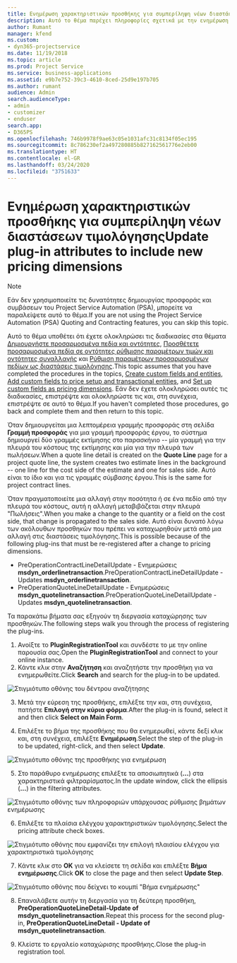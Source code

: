 ```yaml
---
title: Ενημέρωση χαρακτηριστικών προσθήκης για συμπερίληψη νέων διαστάσεων τιμολόγησης
description: Αυτό το θέμα παρέχει πληροφορίες σχετικά με την ενημέρωση των χαρακτηριστικών προσθηκών για τις διαστάσεις τιμολόγησης.
author: Rumant
manager: kfend
ms.custom:
- dyn365-projectservice
ms.date: 11/19/2018
ms.topic: article
ms.prod: Project Service
ms.service: business-applications
ms.assetid: e9b7e752-39c3-4610-8ced-25d9e197b705
ms.author: rumant
audience: Admin
search.audienceType:
- admin
- customizer
- enduser
search.app:
- D365PS
ms.openlocfilehash: 746b9978f9ae63c05e1031afc31c8134f05ec195
ms.sourcegitcommit: 8c786230ef2a497280885b827162561776e2eb00
ms.translationtype: HT
ms.contentlocale: el-GR
ms.lasthandoff: 03/24/2020
ms.locfileid: "3751633"
---
```

# <a name="update-plug-in-attributes-to-include-new-pricing-dimensions"></a><span data-ttu-id="5c5c7-103">Ενημέρωση χαρακτηριστικών προσθήκης για συμπερίληψη νέων διαστάσεων τιμολόγησης</span><span class="sxs-lookup"><span data-stu-id="5c5c7-103">Update plug-in attributes to include new pricing dimensions</span></span>

> [!NOTE]
> <span data-ttu-id="5c5c7-104">Εάν δεν χρησιμοποιείτε τις δυνατότητες δημιουργίας προσφοράς και συμβάσεων του Project Service Automation (PSA), μπορείτε να παραλείψετε αυτό το θέμα.</span><span class="sxs-lookup"><span data-stu-id="5c5c7-104">If you are not using the Project Service Automation (PSA) Quoting and Contracting features, you can skip this topic.</span></span>

<span data-ttu-id="5c5c7-105">Αυτό το θέμα υποθέτει ότι έχετε ολοκληρώσει τις διαδικασίες στα θέματα [Δημιουργήστε προσαρμοσμένα πεδία και οντότητες](create-custom-fields-entities.md), [Προσθέτετε προσαρμοσμένα πεδία σε οντότητες ρύθμισης παραμέτρων τιμών και οντότητες συναλλαγής](field-references.md) και [Ρύθμιση παραμέτρων προσαρμοσμένων πεδίων ως διαστάσεις τιμολόγησης](set-up-pricing-dimensions.md).</span><span class="sxs-lookup"><span data-stu-id="5c5c7-105">This topic assumes that you have completed the procedures in the topics, [Create custom fields and entities](create-custom-fields-entities.md), [Add custom fields to price setup and transactional entities](field-references.md), and [Set up custom fields as pricing dimensions](set-up-pricing-dimensions.md).</span></span> <span data-ttu-id="5c5c7-106">Εάν δεν έχετε ολοκληρώσει αυτές τις διαδικασίες, επιστρέψτε και ολοκληρώστε τις και, στη συνέχεια, επιστρέψτε σε αυτό το θέμα.</span><span class="sxs-lookup"><span data-stu-id="5c5c7-106">If you haven't completed those procedures, go back and complete them and then return to this topic.</span></span>

<span data-ttu-id="5c5c7-107">Όταν δημιουργείται μια λεπτομέρεια γραμμής προσφοράς στη σελίδα **Γραμμή προσφοράς** για μια γραμμή προσφοράς έργου, το σύστημα δημιουργεί δύο γραμμές εκτίμησης στο παρασκήνιο -- μία γραμμή για την πλευρά του κόστους της εκτίμησης και μία για την πλευρά των πωλήσεων.</span><span class="sxs-lookup"><span data-stu-id="5c5c7-107">When a quote line detail is created on the **Quote Line** page for a project quote line, the system creates two estimate lines in the background -- one line for the cost side of the estimate and one for sales side.</span></span> <span data-ttu-id="5c5c7-108">Αυτό είναι το ίδιο και για τις γραμμές σύμβασης έργου.</span><span class="sxs-lookup"><span data-stu-id="5c5c7-108">This is the same  for project contract lines.</span></span>

<span data-ttu-id="5c5c7-109">Όταν πραγματοποιείτε μια αλλαγή στην ποσότητα ή σε ένα πεδίο από την πλευρά του κόστους, αυτή η αλλαγή μεταβιβάζεται στην πλευρά "Πωλήσεις".</span><span class="sxs-lookup"><span data-stu-id="5c5c7-109">When you make a change to the quantity or a field on the cost side, that change is propagated to the sales side.</span></span> <span data-ttu-id="5c5c7-110">Αυτό είναι δυνατό λόγω των ακόλουθων προσθηκών που πρέπει να καταχωρηθούν μετά από μια αλλαγή στις διαστάσεις τιμολόγησης.</span><span class="sxs-lookup"><span data-stu-id="5c5c7-110">This is possible because of the following plug-ins that must be re-registered after a change to pricing dimensions.</span></span>

- <span data-ttu-id="5c5c7-111">PreOperationContractLineDetailUpdate - Ενημερώσεις **msdyn_orderlinetransaction**.</span><span class="sxs-lookup"><span data-stu-id="5c5c7-111">PreOperationContractLineDetailUpdate - Updates **msdyn_orderlinetransaction**.</span></span>
- <span data-ttu-id="5c5c7-112">PreOperationQuoteLineDetailUpdate - Ενημερώσεις **msdyn_quotelinetransaction**.</span><span class="sxs-lookup"><span data-stu-id="5c5c7-112">PreOperationQuoteLineDetailUpdate - Updates **msdyn_quotelinetransaction**.</span></span>

<span data-ttu-id="5c5c7-113">Τα παρακάτω βήματα σας εξηγούν τη διεργασία καταχώρησης των προσθηκών.</span><span class="sxs-lookup"><span data-stu-id="5c5c7-113">The following steps walk you through the process of registering the plug-ins.</span></span>

1. <span data-ttu-id="5c5c7-114">Ανοίξτε το **PluginRegistrationTool** και συνδέστε το με την online παρουσία σας.</span><span class="sxs-lookup"><span data-stu-id="5c5c7-114">Open the **PluginRegistrationTool** and connect to your online instance.</span></span>
2. <span data-ttu-id="5c5c7-115">Κάντε κλικ στην **Αναζήτηση** και αναζητήστε την προσθήκη για να ενημερωθείτε.</span><span class="sxs-lookup"><span data-stu-id="5c5c7-115">Click **Search** and search for the plug-in to be updated.</span></span>

 ![Στιγμιότυπο οθόνης του δέντρου αναζήτησης](media/PRT-1.png)

3. <span data-ttu-id="5c5c7-117">Μετά την εύρεση της προσθήκης, επιλέξτε την και, στη συνέχεια, πατήστε **Επιλογή στην κύρια φόρμα**.</span><span class="sxs-lookup"><span data-stu-id="5c5c7-117">After the plug-in is found, select it and then click **Select on Main Form**.</span></span>

4. <span data-ttu-id="5c5c7-118">Επιλέξτε το βήμα της προσθήκης που θα ενημερωθεί, κάντε δεξί κλικ και, στη συνέχεια, επιλέξτε **Ενημέρωση**.</span><span class="sxs-lookup"><span data-stu-id="5c5c7-118">Select the step of the plug-in to be updated, right-click, and then select **Update**.</span></span>

 ![Στιγμιότυπο οθόνης της προσθήκης για ενημέρωση](media/PRT-2.png)
 
5. <span data-ttu-id="5c5c7-120">Στο παράθυρο ενημέρωσης επιλέξτε τα αποσιωπητικά (**...**) στα χαρακτηριστικά φιλτραρίσματος.</span><span class="sxs-lookup"><span data-stu-id="5c5c7-120">In the update window, click the ellipsis (**...**) in the filtering attributes.</span></span>

 ![Στιγμιότυπο οθόνης των πληροφοριών υπάρχουσας ρύθμισης βημάτων ενημέρωσης](media/PRT-3.png)
 
6. <span data-ttu-id="5c5c7-122">Επιλέξτε τα πλαίσια ελέγχου χαρακτηριστικών τιμολόγησης.</span><span class="sxs-lookup"><span data-stu-id="5c5c7-122">Select the pricing attribute check boxes.</span></span>

 ![Στιγμιότυπο οθόνης που εμφανίζει την επιλογή πλαισίου ελέγχου για χαρακτηριστικά τιμολόγησης](media/PRT-4.png)

7. <span data-ttu-id="5c5c7-124">Κάντε κλικ στο **ΟΚ** για να κλείσετε τη σελίδα και επιλέξτε **Βήμα ενημέρωσης**.</span><span class="sxs-lookup"><span data-stu-id="5c5c7-124">Click **OK** to close the page and then select **Update Step**.</span></span>

 ![Στιγμιότυπο οθόνης που δείχνει το κουμπί "Βήμα ενημέρωσης"](media/PRT-5.png)
 
8. <span data-ttu-id="5c5c7-126">Επαναλάβετε αυτήν τη διεργασία για τη δεύτερη προσθήκη, **PreOperationQuoteLineDetail-Update of msdyn_quotelinetransaction**.</span><span class="sxs-lookup"><span data-stu-id="5c5c7-126">Repeat this process for the second plug-in, **PreOperationQuoteLineDetail - Update of msdyn_quotelinetransaction**.</span></span>

9. <span data-ttu-id="5c5c7-127">Κλείστε το εργαλείο καταχώρισης προσθήκης.</span><span class="sxs-lookup"><span data-stu-id="5c5c7-127">Close the plug-in registration tool.</span></span>

